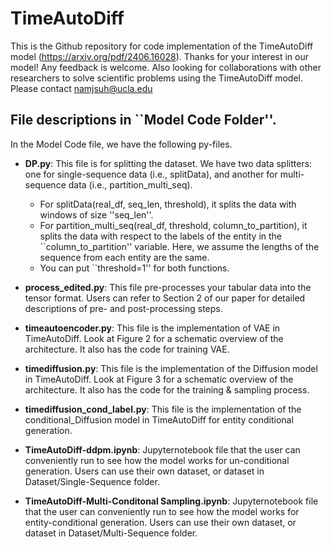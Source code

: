 # TimeAutoDiff
This is the Github repository for code implementation of the TimeAutoDiff model (https://arxiv.org/pdf/2406.16028).
Thanks for your interest in our model! Any feedback is welcome. Also looking for collaborations with other researchers to solve scientific problems using the TimeAutoDiff model. Please contact namjsuh@ucla.edu 

## File descriptions in ``Model Code Folder''.
In the Model Code file, we have the following py-files.
 
 - **DP.py**: This file is for splitting the dataset. We have two data splitters: one for single-sequence data (i.e., splitData), and another for multi-sequence data (i.e., partition_multi_seq).
   - For splitData(real_df, seq_len, threshold), it splits the data with windows of size ''seq_len''. 
   - For partition_multi_seq(real_df, threshold, column_to_partition), it splits the data with respect to the labels of the entity in the ``column_to_partition'' variable. Here, we assume the lengths of the sequence from each entity are the same.
   - You can put ``threshold=1'' for both functions.
  
 - **process_edited.py**: This file pre-processes your tabular data into the tensor format. Users can refer to Section 2 of our paper for detailed descriptions of pre- and post-processing steps.
 - **timeautoencoder.py**: This file is the implementation of VAE in TimeAutoDiff. Look at Figure 2 for a schematic overview of the architecture. It also has the code for training VAE. 
 - **timediffusion.py**: This file is the implementation of the Diffusion model in TimeAutoDiff. Look at Figure 3 for a schematic overview of the architecture. It also has the code for the training & sampling process. 
 - **timediffusion_cond_label.py**: This file is the implementation of the conditional_Diffusion model in TimeAutoDiff for entity conditional generation. 
 - **TimeAutoDiff-ddpm.ipynb**: Jupyternotebook file that the user can conveniently run to see how the model works for un-conditional generation. Users can use their own dataset, or dataset in Dataset/Single-Sequence folder. 
 - **TimeAutoDiff-Multi-Conditonal Sampling.ipynb**: Jupyternotebook file that the user can conveniently run to see how the model works for entity-conditional generation. Users can use their own dataset, or dataset in Dataset/Multi-Sequence folder. 
